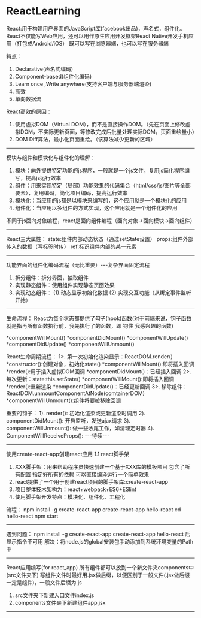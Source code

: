 # ReactLearning
React:用于构建用户界面的JavaScript库(facebook出品)，声名式，组件化。
React不仅能写Web应用，还可以用作原生应用开发框架React Native开发手机应用（打包成Android/iOS）
既可以写在浏览器端，也可以写在服务器端

特点：
1. Declarative(声名式编码)
2. Component-based(组件化编码)
3. Learn once ,Write anywhere(支持客户端与服务器端渲染)
4. 高效
5. 单向数据流

React高效的原因：
1. 使用虚拟DOM（Virtual DOM），而不是直接操作DOM。（先在页面上修改虚拟DOM，不实际更新页面，等修改完成后批量处理实际DOM，页面重绘量小）
2. DOM Diff算法，最小化页面重绘。（该算法减少更新的区域）

------------------------------------------------------------------------------------------------------------------------------

模块与组件和模块化与组件化的理解：
1. 模块：向外提供特定功能的js程序，一般就是一个js文件，复用js简化程序编写，提高js运行效率
2. 组件：用来实现特定（局部）功能效果的代码集合（html/css/js/图片等全部要素），复用编码，简化项目编码，提高运行效率
3. 模块化：当应用的js都是以模块来编写的，这个应用就是一个模块化的应用
4. 组件化：当应用以多组件的方式实现，这个应用就是一个组件化的应用

不同于js面向对象编程，react是面向组件编程（面向对象->面向模块->面向组件）

------------------------------------------------------------------------------------------------------------------------------

React三大属性：
state:组件内部动态状态（通过setState设置）
props:组件外部传入的数据（写标签时传）
ref:标识组件内部的某一元素

------------------------------------------------------------------------------------------------------------------------------
功能界面的组件化编码流程（无比重要）---复杂界面固定流程
1. 拆分组件：拆分界面，抽取组件
2. 实现静态组件：使用组件实现静态页面效果
3. 实现动态组件：
    (1).动态显示初始化数据
    (2).实现交互功能（从绑定事件监听开始）

------------------------------------------------------------------------------------------------------------------------------
生命流程：
React为每个状态都提供了勾子(hook)函数(对于前端来说，钩子函数就是指再所有函数执行前，我先执行了的函数，即 钩住 我感兴趣的函数)

*componentWillMount()
*componentDidMount()
*componentWillUpdate()
*componentDidUpdate()
*componentWillUnmount()

React生命周期流程：
1>. 第一次初始化渲染显示：ReactDOM.render()
    *constructor():创建对象，初始化state()
    *componentWillMount():即将插入回调
    *render():用于插入虚拟DOM回调
    *componentDidMount()：已经插入回调
2>. 每次更新：state:this.setState()
     *componentWillMount():即将插入回调
     *render():重新渲染
     *componentDidUpdate()：已经更新回调
3>. 移除组件：ReactDOM.unmountComponentAtNode(comtainerDOM)
     *componentWillUnmount():组件将要被移除回调

重要的钩子：
1). render(): 初始化渲染或更新渲染时调用
2). componentDidMount(): 开启监听，发送ajax请求
3). componentWillUnmount(): 做一些收尾工作，如清理定时器
4). ComponentWillReceiveProps(): ---待续---

------------------------------------------------------------------------------------------------------------------------------


使用create-react-app创建react应用
1.1 react脚手架

1) XXX脚手架：用来帮助程序员快速创建一个基于XXX库的模板项目
    包含了所有配置
    指定好所有的依赖
    可以直接编译运行一个简单效果
2) react提供了一个用于创建react项目的脚手架库:create-react-app
3) 项目整体技术架构为：react+webpack+ES6+ESlint
4) 使用脚手架开发特点：模块化、组件化、工程化

流程：
npm install -g create-react-app
create-react-app hello-react
cd hello-react
npm start


------------------------------------------------------------------------------------------------------------------------------
遇到问题：
npm install -g create-react-app
create-react-app hello-react 后显示指令不可用
解决：将node.js的global安装包手动添加到系统环境变量的Path中


------------------------------------------------------------------------------------------------------------------------------
React应用编写(for react_app)
所有组件都可以放到一个新文件夹components中(src文件夹下)
写组件文件时最好用.jsx做后缀，以便区别于一般文件(.jsx做后缀一定是组件)，一般文件后缀为.js
1. src文件夹下新建入口文件index.js
2. components文件夹下新建组件app.jsx

------------------------------------------------------------------------------------------------------------------------------
